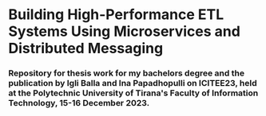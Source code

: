 #  Building High-Performance ETL Systems Using Microservices and Distributed Messaging

### Repository for thesis work for my bachelors degree and the publication by Igli Balla and Ina Papadhopulli on ICITEE23, held at the Polytechnic University of Tirana's Faculty of Information Technology, 15-16 December 2023.
